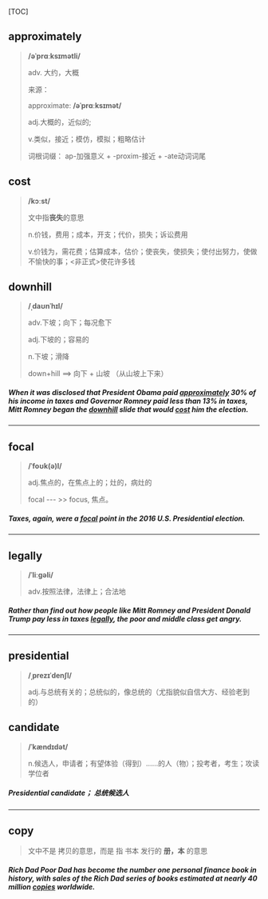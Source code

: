[TOC]

## approximately

> **/əˈprɑːksɪmətli/**
>
> adv. 大约，大概
>
> 来源：
>
> approximate: **/əˈprɑːksɪmət/**
>
> adj.大概的，近似的;
>
> v.类似，接近；模仿，模拟；粗略估计
>
> 词根词缀： ap-加强意义 + -proxim-接近 + -ate动词词尾

## cost

> **/kɔːst/**
>
> 文中指**丧失**的意思
>
> n.价钱，费用；成本，开支；代价，损失；诉讼费用
>
> v.价钱为，需花费；估算成本，估价；使丧失，使损失；使付出努力，使做不愉快的事；<非正式>使花许多钱
>

## downhill

> **/ˌdaʊnˈhɪl/**
>
> adv.下坡；向下；每况愈下
>
> adj.下坡的；容易的
>
> n.下坡；滑降
>
> down+hill ==> 向下 + 山坡 （从山坡上下来）

##### When it was disclosed that President Obama paid **<u>approximately</u>** 30% of his income in taxes and Governor Romney paid less than 13% in taxes, Mitt Romney began the **<u>downhill</u>** slide that would **<u>cost</u>** him the election.

---

## focal

> **/ˈfoʊk(ə)l/**
>
> adj.焦点的，在焦点上的；灶的，病灶的
>
> focal --- >> focus, 焦点。

##### Taxes, again, were a **<u>focal</u>** point in the 2016 U.S. Presidential election.

---

## legally

>**/ˈliːɡəli/**
>
>adv.按照法律，法律上；合法地

##### Rather than find out how people like Mitt Romney and President Donald Trump pay less in taxes **<u>legally</u>**, the poor and middle class get angry.

---

## presidential

> **/ˌprezɪˈdenʃl/**
>
> adj.与总统有关的；总统似的，像总统的（尤指貌似自信大方、经验老到的）

## candidate

> **/ˈkændɪdət/**
>
> n.候选人，申请者；有望体验（得到）……的人（物）；投考者，考生；攻读学位者

##### Presidential candidate； 总统候选人

---

## copy

> 文中不是 拷贝的意思，而是  指 书本 发行的 **册，本** 的意思

##### Rich Dad Poor Dad has become the number one personal finance book in history, with sales of the Rich Dad series of books estimated at nearly 40 million **<u>copies</u>** worldwide.